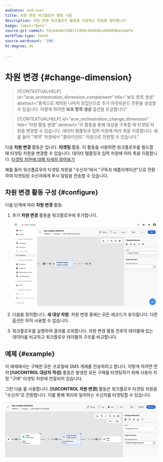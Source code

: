 ```yaml
---
audience: end-user
title: 차원 변경 워크플로우 활동 사용
description: 차원 변경 워크플로우 활동을 사용하는 방법을 알아봅니다
badge: label="Beta"
source-git-commit: fb144e4b7186717dd0c4049d8ce884998a1adefe
workflow-type: tm+mt
source-wordcount: '296'
ht-degree: 4%

---
```



# 차원 변경 {#change-dimension}

>[!CONTEXTUALHELP]
>id="acw_orchestration_dimension_complement"
>title="보조 항목 생성"
>abstract="중복으로 제외된 나머지 모집단으로 추가 아웃바운드 전환을 생성할 수 있습니다. 이렇게 하려면 **보조 항목 생성** 옵션을 토글합니다"

>[!CONTEXTUALHELP]
>id="acw_orchestration_change_dimension"
>title="차원 활동 변경"
>abstract="이 활동을 통해 대상을 구축할 때 타겟팅 차원을 변경할 수 있습니다. 데이터 템플릿과 입력 차원에 따라 축을 이동합니다. 예를 들어 &quot;계약&quot; 차원에서 &quot;클라이언트&quot; 차원으로 전환할 수 있습니다."

다음 **차원 변경** 활동은 입니다. **타겟팅** 활동. 이 활동을 사용하면 워크플로우를 빌드할 때 타겟팅 차원을 변경할 수 있습니다. 데이터 템플릿과 입력 차원에 따라 축을 이동합니다. [타겟팅 차원에 대해 자세히 알아보기](../../audience/about-recipients.md#targeting-dimensions)

예를 들어 워크플로우의 타겟팅 차원을 &quot;수신자&quot;에서 &quot;구독자 애플리케이션&quot;으로 전환하여 타겟팅된 수신자에게 푸시 알림을 전송할 수 있습니다.

## 차원 변경 활동 구성 {#configure}

다음 단계에 따라 **차원 변경** 활동:

1. 추가 **차원 변경** 활동을 워크플로우에 추가합니다.

   ![](../assets/workflow-change-dimension.png)

1. 다음을 정의합니다. **새 대상 차원**. 차원 변경 중에는 모든 레코드가 유지됩니다. 다른 옵션은 아직 사용할 수 없습니다.

1. 워크플로우를 실행하여 결과를 조회합니다. 차원 변경 활동 전후의 테이블에 있는 데이터를 비교하고 워크플로우 테이블의 구조를 비교합니다.

## 예제 {#example}

이 예제에서는 구매한 모든 프로필에 SMS 게재를 전송하려고 합니다. 이렇게 하려면 먼저 **[!UICONTROL 대상자 작성]** 활동은 발생한 모든 구매를 타겟팅하기 위해 사용자 지정 &quot;구매&quot; 타겟팅 차원에 연결되어 있습니다.

그런 다음 를 사용합니다. **[!UICONTROL 차원 변경]** 활동은 워크플로우 타겟팅 차원을 &quot;수신자&quot;로 전환합니다. 이를 통해 쿼리와 일치하는 수신자를 타겟팅할 수 있습니다.

![](../assets/workflow-change-dimension-example.png)
